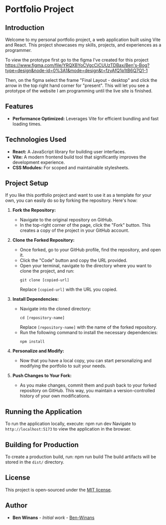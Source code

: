 # Portfolio Project

## Introduction
Welcome to my personal portfolio project, a web application built using Vite and React. This project showcases my skills, projects, and experiences as a programmer.

To view the prototype first go to the figma I've created for this project 
https://www.figma.com/file/YRQXBYoCVgcCiCUUzTDBax/Ben's-Bog?type=design&node-id=0%3A1&mode=design&t=fzyAfQ1p1tB6Q7Q1-1

Then, on the figma select the frame "Final Layout - desktop" and click the arrow in the top right hand corner for "present". This will let you see a prototype of the website I am programming until the live site is finished. 


## Features
- **Performance Optimized:** Leverages Vite for efficient bundling and fast loading times.

## Technologies Used
- **React:** A JavaScript library for building user interfaces.
- **Vite:** A modern frontend build tool that significantly improves the development experience.
- **CSS Modules:** For scoped and maintainable stylesheets.

## Project Setup
If you like this portfolio project and want to use it as a template for your own, you can easily do so by forking the repository. Here's how:

1. **Fork the Repository:**
   - Navigate to the original repository on GitHub.
   - In the top-right corner of the page, click the "Fork" button. This creates a copy of the project in your GitHub account.

2. **Clone the Forked Repository:**
   - Once forked, go to your GitHub profile, find the repository, and open it.
   - Click the "Code" button and copy the URL provided.
   - Open your terminal, navigate to the directory where you want to clone the project, and run:
     ```
     git clone [copied-url]
     ```
     Replace `[copied-url]` with the URL you copied.

3. **Install Dependencies:**
   - Navigate into the cloned directory:
     ```
     cd [repository-name]
     ```
     Replace `[repository-name]` with the name of the forked repository.
   - Run the following command to install the necessary dependencies:
     ```
     npm install
     ```

4. **Personalize and Modify:**
   - Now that you have a local copy, you can start personalizing and modifying the portfolio to suit your needs.

5. **Push Changes to Your Fork:**
   - As you make changes, commit them and push back to your forked repository on GitHub. This way, you maintain a version-controlled history of your own modifications.


## Running the Application
To run the application locally, execute:
npm run dev
Navigate to `http://localhost:5173` to view the application in the browser.

## Building for Production
To create a production build, run:
npm run build
The build artifacts will be stored in the `dist/` directory.


## License
This project is open-sourced under the [MIT license](LICENSE).

## Author
- **Ben Winans** - *Initial work* - [Ben-Winans](https://github.com/Ben-Winans)
